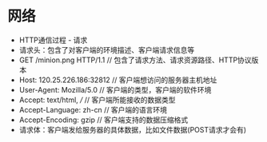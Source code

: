 # 网络

- HTTP通信过程 - 请求
- 请求头：包含了对客户端的环境描述、客户端请求信息等
- GET /minion.png HTTP/1.1   // 包含了请求方法、请求资源路径、HTTP协议版本
- Host: 120.25.226.186:32812 	// 客户端想访问的服务器主机地址
- User-Agent: Mozilla/5.0  // 客户端的类型，客户端的软件环境
- Accept: text/html, */* 	// 客户端所能接收的数据类型
- Accept-Language: zh-cn 	// 客户端的语言环境
- Accept-Encoding: gzip 	// 客户端支持的数据压缩格式
- 请求体：客户端发给服务器的具体数据，比如文件数据(POST请求才会有)
